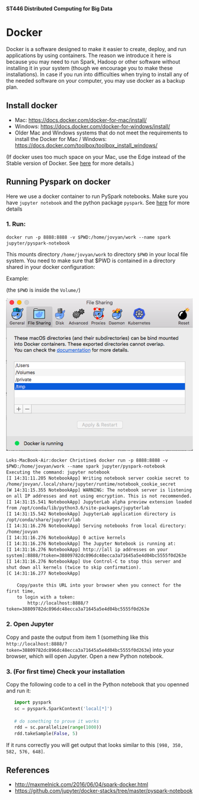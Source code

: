 **ST446 Distributed Computing for Big Data**

# Docker

Docker is a software designed to make it easier to create, deploy, and run applications by using containers.
The reason we introduce it here is because you may need to run Spark, Hadoop or other software without installing it in your system (though we encourage you to make these installations).
In case if you run into difficulties when trying to install any of the needed software on your computer, you may use docker as a backup plan.

## Install docker
* Mac: https://docs.docker.com/docker-for-mac/install/
* Windows: https://docs.docker.com/docker-for-windows/install/
* Older Mac and Windows systems that do not meet the requirements to install the Docker for Mac / Windows: https://docs.docker.com/toolbox/toolbox_install_windows/

(If docker uses too much space on your Mac, use the Edge instead of the Stable version of Docker. See [here](https://github.com/docker/for-mac/issues/371) for more details.)

## Running Pyspark on docker

Here we use a docker container to run PySpark notebooks. Make sure you have `jupyter notebook` and the python package `pyspark`. See [here](https://github.com/lse-st446/lectures/blob/master/supplementary/install_jupyter_notebook.md) for more details

### 1. Run:
```
docker run -p 8888:8888 -v $PWD:/home/jovyan/work --name spark jupyter/pyspark-notebook
```
This mounts directory `/home/jovyan/work` to directory `$PWD` in your local file system. You need to make sure that $PWD is contained in a directory shared in your docker configuration:

Example:

(the `$PWD` is inside the `Volume/`)

<img src="figs/docker_file_sharing.png" style="width: 700px;" alt="docker file sharing">


```
Loks-MacBook-Air:docker Christine$ docker run -p 8888:8888 -v $PWD:/home/jovyan/work --name spark jupyter/pyspark-notebook
Executing the command: jupyter notebook
[I 14:31:11.205 NotebookApp] Writing notebook server cookie secret to /home/jovyan/.local/share/jupyter/runtime/notebook_cookie_secret
[W 14:31:15.355 NotebookApp] WARNING: The notebook server is listening on all IP addresses and not using encryption. This is not recommended.
[I 14:31:15.541 NotebookApp] JupyterLab alpha preview extension loaded from /opt/conda/lib/python3.6/site-packages/jupyterlab
[I 14:31:15.542 NotebookApp] JupyterLab application directory is /opt/conda/share/jupyter/lab
[I 14:31:16.276 NotebookApp] Serving notebooks from local directory: /home/jovyan
[I 14:31:16.276 NotebookApp] 0 active kernels
[I 14:31:16.276 NotebookApp] The Jupyter Notebook is running at:
[I 14:31:16.276 NotebookApp] http://[all ip addresses on your system]:8888/?token=38809782dc896dc48ecca3a71645a5e4d04bc5555f0d263e
[I 14:31:16.276 NotebookApp] Use Control-C to stop this server and shut down all kernels (twice to skip confirmation).
[C 14:31:16.277 NotebookApp]

    Copy/paste this URL into your browser when you connect for the first time,
    to login with a token:
        http://localhost:8888/?token=38809782dc896dc48ecca3a71645a5e4d04bc5555f0d263e
```
### 2. Open Jupyter

Copy and paste the output from item 1 (something like this `http://localhost:8888/?token=38809782dc896dc48ecca3a71645a5e4d04bc5555f0d263e`) into your browser, which will open Jupyter. Open a new Python notebook.

### 3. (For first time) Check your installation

Copy the following code to a cell in the Python notebook that you openned and run it:

```python
   import pyspark
   sc = pyspark.SparkContext('local[*]')

   # do something to prove it works
   rdd = sc.parallelize(range(1000))
   rdd.takeSample(False, 5)
```
If it runs correctly you will get output that looks similar to this `[998, 350, 582, 576, 648]`.

## References

* http://maxmelnick.com/2016/06/04/spark-docker.html
* https://github.com/jupyter/docker-stacks/tree/master/pyspark-notebook
